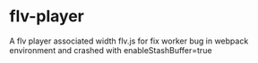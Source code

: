 # flv-player
A flv player associated width flv.js for fix worker bug in webpack environment and crashed with enableStashBuffer=true
